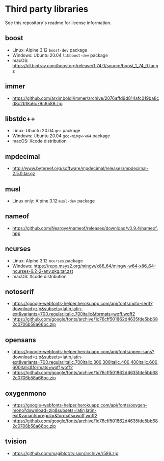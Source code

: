 # Third party libraries

See this repository's readme for license information.

## boost
- Linux: Alpine 3.12 `boost-dev` package
- Windows: Ubuntu 20.04 `libboost-dev` package
- macOS: https://dl.bintray.com/boostorg/release/1.74.0/source/boost_1_74_0.tar.gz

## immer
- https://github.com/arximboldi/immer/archive/2076affd9d814afc019ba8cd8c2b18a6c79c9589.zip

## libstdc++
- Linux: Ubuntu 20.04 `gcc` package
- Windows: Ubuntu 20.04 `gcc-mingw-w64` package
- macOS: Xcode distribution

## mpdecimal
- http://www.bytereef.org/software/mpdecimal/releases/mpdecimal-2.5.0.tar.gz

## musl
- Linux only: Alpine 3.12 `musl-dev` package

## nameof
- https://github.com/Neargye/nameof/releases/download/v0.9.4/nameof.hpp

## ncurses
- Linux: Alpine 3.12 `ncurses` package
- Windows: https://repo.msys2.org/mingw/x86_64/mingw-w64-x86_64-ncurses-6.2-2-any.pkg.tar.zst
- macOS: Xcode distribution

## notoserif
- https://google-webfonts-helper.herokuapp.com/api/fonts/noto-serif?download=zip&subsets=latin,latin-ext&variants=700,regular,italic,700italic&formats=woff,woff2
- https://github.com/google/fonts/archive/1c76cff501862d4635fde5bb682c0706b58a66bc.zip

## opensans
- https://google-webfonts-helper.herokuapp.com/api/fonts/open-sans?download=zip&subsets=latin,latin-ext&variants=700,regular,italic,700italic,300,300italic,400,400italic,600,600italic&formats=woff,woff2
- https://github.com/google/fonts/archive/1c76cff501862d4635fde5bb682c0706b58a66bc.zip

## oxygenmono
- https://google-webfonts-helper.herokuapp.com/api/fonts/oxygen-mono?download=zip&subsets=latin,latin-ext&variants=regular&formats=woff,woff2
- https://github.com/google/fonts/archive/1c76cff501862d4635fde5bb682c0706b58a66bc.zip

## tvision
- https://github.com/magiblot/tvision/archive/r586.zip

